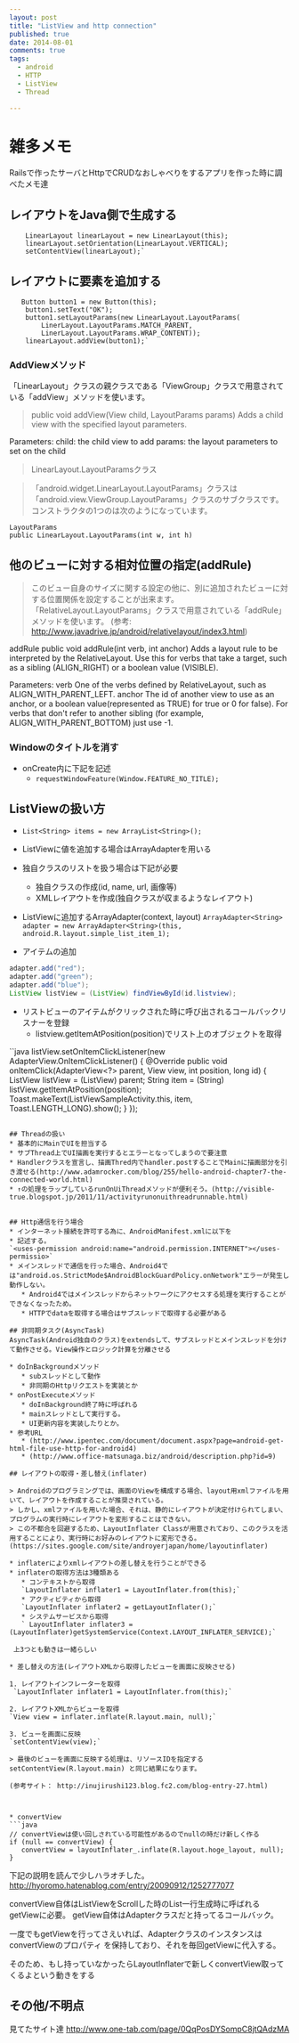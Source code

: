 ```yaml
---
layout: post
title: "ListView and http connection"
published: true
date: 2014-08-01
comments: true
tags:
  - android
  - HTTP
  - ListView
  - Thread

---
```


# 雑多メモ

Railsで作ったサーバとHttpでCRUDなおしゃべりをするアプリを作った時に調べたメモ達


## レイアウトをJava側で生成する
        LinearLayout linearLayout = new LinearLayout(this);
        linearLayout.setOrientation(LinearLayout.VERTICAL);
        setContentView(linearLayout);`

## レイアウトに要素を追加する
       Button button1 = new Button(this);
        button1.setText("OK");
        button1.setLayoutParams(new LinearLayout.LayoutParams(
            LinerLayout.LayoutParams.MATCH_PARENT,
            LinerLayout.LayoutParams.WRAP_CONTENT));
        linearLayout.addView(button1);`

<!-- more -->

### AddViewメソッド
「LinearLayout」クラスの親クラスである「ViewGroup」クラスで用意されている「addView」メソッドを使います。

> public void addView(View child, LayoutParams params)
> Adds a child view with the specified layout parameters.

 Parameters:
  child:  the child view to add
  params:  the layout parameters to set on the child

> LinearLayout.LayoutParamsクラス

> 「android.widget.LinearLayout.LayoutParams」クラスは「android.view.ViewGroup.LayoutParams」クラスのサブクラスです。コンストラクタの1つのは次のようになっています。

    LayoutParams
    public LinearLayout.LayoutParams(int w, int h)
    
## 他のビューに対する相対位置の指定(addRule)

> このビュー自身のサイズに関する設定の他に、別に追加されたビューに対する位置関係を設定することが出来ます。「RelativeLayout.LayoutParams」クラスで用意されている「addRule」メソッドを使います。
(参考:　http://www.javadrive.jp/android/relativelayout/index3.html) 

addRule
public void addRule(int verb, int anchor)
Adds a layout rule to be interpreted by the RelativeLayout. Use this for 
verbs that take a target, such as a sibling (ALIGN_RIGHT) or a boolean 
value (VISIBLE).

Parameters:
  verb  One of the verbs defined by RelativeLayout, such as 
    ALIGN_WITH_PARENT_LEFT.
  anchor  The id of another view to use as an anchor, or a boolean 
    value(represented as TRUE) for true or 0 for false). For verbs that 
    don't refer to another sibling (for example, ALIGN_WITH_PARENT_BOTTOM) 
    just use -1.


### Windowのタイトルを消す
* onCreate内に下記を記述
    * `requestWindowFeature(Window.FEATURE_NO_TITLE);`


## ListViewの扱い方
* `List<String> items = new ArrayList<String>();`
* ListViewに値を追加する場合はArrayAdapterを用いる
* 独自クラスのリストを扱う場合は下記が必要
    * 独自クラスの作成(id, name, url, 画像等)
    * XMLレイアウトを作成(独自クラスが収まるようなレイアウト)
*  ListViewに追加するArrayAdapter<class>(context, layout)
   `ArrayAdapter<String> adapter = new ArrayAdapter<String>(this, android.R.layout.simple_list_item_1);`

* アイテムの追加
 
```java
adapter.add("red");
adapter.add("green");
adapter.add("blue");
ListView listView = (ListView) findViewById(id.listview);
```
* リストビューのアイテムがクリックされた時に呼び出されるコールバックリスナーを登録
    * listview.getItemAtPosition(position)でリスト上のオブジェクトを取得
 
 ``java
 listView.setOnItemClickListener(new AdapterView.OnItemClickListener() {
     @Override
     public void onItemClick(AdapterView<?> parent, View view,
             int position, long id) {
         ListView listView = (ListView) parent;
         String item = (String) listView.getItemAtPosition(position);
         Toast.makeText(ListViewSampleActivity.this, item, Toast.LENGTH_LONG).show();
     }
 });
 ```

## Threadの扱い
* 基本的にMainでUIを担当する
* サブThread上でUI描画を実行するとエラーとなってしまうので要注意
* Handlerクラスを宣言し、描画Thred内でhandler.postすることでMainに描画部分を引き渡せる(http://www.adamrocker.com/blog/255/hello-android-chapter7-the-connected-world.html)
* ↑の処理をラップしているrunOnUiThreadメソッドが便利そう。(http://visible-true.blogspot.jp/2011/11/activityrunonuithreadrunnable.html)


## Http通信を行う場合
* インターネット接続を許可する為に、AndroidManifest.xmlに以下を
* 記述する。
`<uses-permission android:name="android.permission.INTERNET"></uses-permissio>`
* メインスレッドで通信を行った場合、Android4では"android.os.StrictMode$AndroidBlockGuardPolicy.onNetwork"エラーが発生し動作しない。
    * Android4ではメインスレッドからネットワークにアクセスする処理を実行することができなくなったため。
    * HTTPでdataを取得する場合はサブスレッドで取得する必要がある

## 非同期タスク(AsyncTask)
AsyncTask(Android独自のクラス)をextendsして、サブスレッドとメインスレッドを分けて動作させる。View操作とロジック計算を分離させる

* doInBackgroundメソッド
    * subスレッドとして動作
    * 非同期のHttpリクエストを実装とか
* onPostExecuteメソッド
    * doInBackground終了時に呼ばれる
    * mainスレッドとして実行する。
    * UI更新内容を実装したりとか。
* 参考URL
    * (http://www.ipentec.com/document/document.aspx?page=android-get-html-file-use-http-for-android4)
    * (http://www.office-matsunaga.biz/android/description.php?id=9)

## レイアウトの取得・差し替え(inflater)

> Androidのプログラミングでは、画面のViewを構成する場合、layout用xmlファイルを用いて、レイアウトを作成することが推奨されている。
> しかし、xmlファイルを用いた場合、それは、静的にレイアウトが決定付けられてしまい、プログラムの実行時にレイアウトを変形することはできない。
> この不都合を回避するため、LayoutInflater Classが用意されており、このクラスを活用することにより、実行時にお好みのレイアウトに変形できる。
(https://sites.google.com/site/androyerjapan/home/layoutinflater)

* inflaterによりxmlレイアウトの差し替えを行うことができる
* inflaterの取得方法は3種類ある
    * コンテキストから取得
    `LayoutInflater inflater1 = LayoutInflater.from(this);`
    * アクティビティから取得
    `LayoutInflater inflater2 = getLayoutInflater();`
    * システムサービスから取得
    ` LayoutInflater inflater3 = (LayoutInflater)getSystemService(Context.LAYOUT_INFLATER_SERVICE);`

  上3つとも動きは一緒らしい

* 差し替えの方法(レイアウトXMLから取得したビューを画面に反映させる)

1. レイアウトインフレーターを取得
  `LayoutInflater inflater1 = LayoutInflater.from(this);`
 
2. レイアウトXMLからビューを取得
`View view = inflater.inflate(R.layout.main, null);`
 
3. ビューを画面に反映
`setContentView(view);`

> 最後のビューを画面に反映する処理は、リソースIDを指定する setContentView(R.layout.main) と同じ結果になります。

(参考サイト： http://inujirushi123.blog.fc2.com/blog-entry-27.html) 



* convertView
```java
// convertViewは使い回しされている可能性があるのでnullの時だけ新しく作る
if (null == convertView) {
    convertView = layoutInflater_.inflate(R.layout.hoge_layout, null);
}
```

下記の説明を読んで少しハラオチした。
http://hyoromo.hatenablog.com/entry/20090912/1252777077

convertView自体はListViewをScrollした時のList一行生成時に呼ばれるgetViewに必要。
getView自体はAdapterクラスだと持ってるコールバック。

一度でもgetViewを行ってさえいれば、AdapterクラスのインスタンスはconvertViewのプロパティ
を保持しており、それを毎回getViewに代入する。

そのため、もし持っていなかったらLayoutInflaterで新しくconvertView取ってくるよという動きをする




## その他/不明点
見てたサイト達
http://www.one-tab.com/page/0QqPosDYSompC8jtQAdzMA
